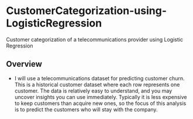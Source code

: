 # CustomerCategorization-using-LogisticRegression
Customer categorization of a telecommunications provider using Logistic Regression
## Overview
- I will use a telecommunications dataset for predicting customer churn. This is a historical customer dataset where each row represents one customer. The data is relatively easy to understand, and you may uncover insights you can use immediately. Typically it is less expensive to keep customers than acquire new ones, so the focus of this analysis is to predict the customers who will stay with the company.
